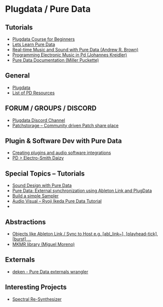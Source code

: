 # Plugdata / Pure Data

## Tutorials
- [Plugdata Course for Beginners](https://www.youtube.com/watch?v=EoOEZYn4xdA&list=PLZYD2Edyty0BfJ1RAH2heamjJGVj0TEau&ab_channel=SoundCodex)
- [Lets Learn Pure Data](https://www.youtube.com/watch?v=1o5Wasmd8yU&list=PLyFkFo29zHvD4eRftIAjcLqIXCtSo7w8g&ab_channel=SoundSimulator)
- [Real-time Music and Sound with Pure Data (Andrew R. Brown)](https://youtube.com/playlist?list=PLuxj2jXSuTvvqYcDLJ-poN-JxvqX0wq-m&si=3LSz6sd82w4_pWI9)
- [Programming Electronic Music in Pd (Johannes Kreidler)](http://www.pd-tutorial.com/)
- [Pure Data Documentation (Miller Puckette)](https://msp.ucsd.edu/)

## General 
- [Plugdata](https://plugdata.org/)
- [List of PD Resources](https://puredata.info/docs)

## FORUM / GROUPS / DISCORD
- [Plugdata Discord Channel](https://discord.com/invite/eT2RxdF9Nq)
- [Patchstorage – Community driven Patch share place](https://patchstorage.com/)

## Plugin & Software Dev with Pure Data
- [Creating plugins and audio software integrations](https://www.youtube.com/@Wasted-Audio)
- [PD > Electro-Smith Daizy](https://youtu.be/-li27LeH4ZY?si=r3IIDYDFL1nn8MN5)

## Special Topics – Tutorials
- [Sound Design with Pure Data](https://www.youtube.com/playlist?list=PLyFkFo29zHvD0XEvcd0YtxE6kHQfptGFj)
- [Pure Data: External synchronization using Ableton Link and PlugData](https://www.youtube.com/watch?v=DFjUDD_0lMc&ab_channel=JamesHarkins)
- [Build a simple Sampler](https://www.youtube.com/watch?v=v9a9qXfHdtc&ab_channel=PolarityMusic)
- [Audio Visual – Ryoji Ikeda Pure Data Tutorial](https://www.youtube.com/watch?v=CLddxGIlVPU&ab_channel=SoundSimulator)
- 

## Abstractions
- [Objects like Ableton Link / Sync to Host e.g. [abl_link~], [playhead-tick], [burst],...](https://github.com/jamshark70/hjh-abs)
- [MKMR library (Miguel Moreno)](https://github.com/MikeMorenoDSP/pd-mkmr)

## Externals
- [deken - Pure Data externals wrangler](https://deken.puredata.info/search.html?)

## Interesting Projects
- [Spectral Re-Synthesizer](https://chameleonxv2.com/)
